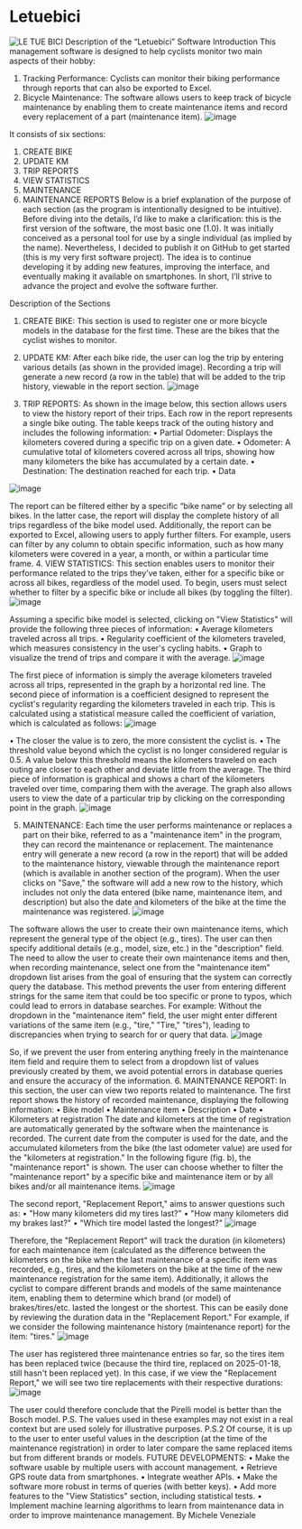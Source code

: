 # Letuebici
![LE TUE BICI](https://github.com/user-attachments/assets/ce00d836-59a8-4fd5-9867-40f3e16a2482)
Description of the “Letuebici” Software
Introduction
This management software is designed to help cyclists monitor two main aspects of their hobby:
1.	Tracking Performance: Cyclists can monitor their biking performance through reports that can also be exported to Excel.
2.	Bicycle Maintenance: The software allows users to keep track of bicycle maintenance by enabling them to create maintenance items and record every replacement of a part (maintenance item).
 ![image](https://github.com/user-attachments/assets/cce1dca4-caf1-49ba-881c-0fe2fe6a463d)

It consists of six sections:
1.	CREATE BIKE
2.	UPDATE KM
3.	TRIP REPORTS
4.	VIEW STATISTICS
5.	MAINTENANCE
6.	MAINTENANCE REPORTS
Below is a brief explanation of the purpose of each section (as the program is intentionally designed to be intuitive).
Before diving into the details, I’d like to make a clarification: this is the first version of the software, the most basic one (1.0). It was initially conceived as a personal tool for use by a single individual (as implied by the name). Nevertheless, I decided to publish it on GitHub to get started (this is my very first software project).
The idea is to continue developing it by adding new features, improving the interface, and eventually making it available on smartphones. In short, I’ll strive to advance the project and evolve the software further.



Description of the Sections
1.	CREATE BIKE: This section is used to register one or more bicycle models in the database for the first time. These are the bikes that the cyclist wishes to monitor.
2.	UPDATE KM: After each bike ride, the user can log the trip by entering various details (as shown in the provided image). Recording a trip will generate a new record (a row in the table) that will be added to the trip history, viewable in the report section.
 ![image](https://github.com/user-attachments/assets/7ad65691-f006-4da6-89f9-9e2bb3b388fe)

3.	TRIP REPORTS: As shown in the image below, this section allows users to view the history report of their trips. Each row in the report represents a single bike outing. The table keeps track of the outing history and includes the following information:
•	Partial Odometer: Displays the kilometers covered during a specific trip on a given date.
•	Odometer: A cumulative total of kilometers covered across all trips, showing how many kilometers the bike has accumulated by a certain date.
•	Destination: The destination reached for each trip.
•	Data

 ![image](https://github.com/user-attachments/assets/0570dcf3-4744-4c9b-8e3e-655754b47bab)


The report can be filtered either by a specific “bike name” or by selecting all bikes. In the latter case, the report will display the complete history of all trips regardless of the bike model used.
Additionally, the report can be exported to Excel, allowing users to apply further filters. For example, users can filter by any column to obtain specific information, such as how many kilometers were covered in a year, a month, or within a particular time frame.
4.	VIEW STATISTICS: This section enables users to monitor their performance related to the trips they’ve taken, either for a specific bike or across all bikes, regardless of the model used. To begin, users must select whether to filter by a specific bike or include all bikes (by toggling the filter).
 ![image](https://github.com/user-attachments/assets/2f7ff89e-c547-4dec-89f7-7d30f7afc7f2)

Assuming a specific bike model is selected, clicking on "View Statistics" will provide the following three pieces of information:
•	Average kilometers traveled across all trips.
•	Regularity coefficient of the kilometers traveled, which measures consistency in the user's cycling habits.
•	Graph to visualize the trend of trips and compare it with the average.
 ![image](https://github.com/user-attachments/assets/706b9826-145b-4a2f-be70-7e12e55042bb)


The first piece of information is simply the average kilometers traveled across all trips, represented in the graph by a horizontal red line.
The second piece of information is a coefficient designed to represent the cyclist's regularity regarding the kilometers traveled in each trip. This is calculated using a statistical measure called the coefficient of variation, which is calculated as follows:
 ![image](https://github.com/user-attachments/assets/b620a661-7665-4c9f-8f12-20edf1cad704)

•	The closer the value is to zero, the more consistent the cyclist is.
•	The threshold value beyond which the cyclist is no longer considered regular is 0.5. A value below this threshold means the kilometers traveled on each outing are closer to each other and deviate little from the average.
The third piece of information is graphical and shows a chart of the kilometers traveled over time, comparing them with the average. The graph also allows users to view the date of a particular trip by clicking on the corresponding point in the graph.
 ![image](https://github.com/user-attachments/assets/f28bb04e-de0b-4de5-98cc-895c1619cb9b)

5.	MAINTENANCE: Each time the user performs maintenance or replaces a part on their bike, referred to as a "maintenance item" in the program, they can record the maintenance or replacement. The maintenance entry will generate a new record (a row in the report) that will be added to the maintenance history, viewable through the maintenance report (which is available in another section of the program).
When the user clicks on "Save," the software will add a new row to the history, which includes not only the data entered (bike name, maintenance item, and description) but also the date and kilometers of the bike at the time the maintenance was registered.
 ![image](https://github.com/user-attachments/assets/93953eef-60e4-4998-9675-73fb10f9edb1)

The software allows the user to create their own maintenance items, which represent the general type of the object (e.g., tires). The user can then specify additional details (e.g., model, size, etc.) in the "description" field.
The need to allow the user to create their own maintenance items and then, when recording maintenance, select one from the "maintenance item" dropdown list arises from the goal of ensuring that the system can correctly query the database. This method prevents the user from entering different strings for the same item that could be too specific or prone to typos, which could lead to errors in database searches.
For example: Without the dropdown in the "maintenance item" field, the user might enter different variations of the same item (e.g., "tire," "Tire," "tires"), leading to discrepancies when trying to search for or query that data.
 ![image](https://github.com/user-attachments/assets/b65d758b-e0c3-4db4-8be5-485ea2d87b59)

So, if we prevent the user from entering anything freely in the maintenance item field and require them to select from a dropdown list of values previously created by them, we avoid potential errors in database queries and ensure the accuracy of the information.
6.	MAINTENANCE REPORT: In this section, the user can view two reports related to maintenance. The first report shows the history of recorded maintenance, displaying the following information:
•	Bike model
•	Maintenance item
•	Description
•	Date
•	Kilometers at registration
The date and kilometers at the time of registration are automatically generated by the software when the maintenance is recorded. The current date from the computer is used for the date, and the accumulated kilometers from the bike (the last odometer value) are used for the "kilometers at registration."
In the following figure (fig. b), the "maintenance report" is shown. The user can choose whether to filter the "maintenance report" by a specific bike and maintenance item or by all bikes and/or all maintenance items.
 ![image](https://github.com/user-attachments/assets/d59a1319-3e94-4eda-bda8-1ac94a0224f6)

The second report, "Replacement Report," aims to answer questions such as:
•	"How many kilometers did my tires last?"
•	"How many kilometers did my brakes last?"
•	"Which tire model lasted the longest?"
 ![image](https://github.com/user-attachments/assets/55e48ea8-3afa-4dfd-a811-c2ff87c8d9ed)

Therefore, the "Replacement Report" will track the duration (in kilometers) for each maintenance item (calculated as the difference between the kilometers on the bike when the last maintenance of a specific item was recorded, e.g., tires, and the kilometers on the bike at the time of the new maintenance registration for the same item).
Additionally, it allows the cyclist to compare different brands and models of the same maintenance item, enabling them to determine which brand (or model) of brakes/tires/etc. lasted the longest or the shortest. This can be easily done by reviewing the duration data in the "Replacement Report."
For example, if we consider the following maintenance history (maintenance report) for the item: "tires."
 ![image](https://github.com/user-attachments/assets/d3d1a69c-1d3f-4b6e-a28b-29d8b85e526d)

The user has registered three maintenance entries so far, so the tires item has been replaced twice (because the third tire, replaced on 2025-01-18, still hasn't been replaced yet). In this case, if we view the "Replacement Report," we will see two tire replacements with their respective durations:
 ![image](https://github.com/user-attachments/assets/eaa22290-4e3f-4cd7-a523-be0557c9de4d)


The user could therefore conclude that the Pirelli model is better than the Bosch model.
P.S. The values used in these examples may not exist in a real context but are used solely for illustrative purposes.
P.S.2 Of course, it is up to the user to enter useful values in the description (at the time of the maintenance registration) in order to later compare the same replaced items but from different brands or models.
FUTURE DEVELOPMENTS:
•	Make the software usable by multiple users with account management.
•	Retrieve GPS route data from smartphones.
•	Integrate weather APIs.
•	Make the software more robust in terms of queries (with better keys).
•	Add more features to the "View Statistics" section, including statistical tests.
•	Implement machine learning algorithms to learn from maintenance data in order to improve maintenance management.
By Michele Veneziale

